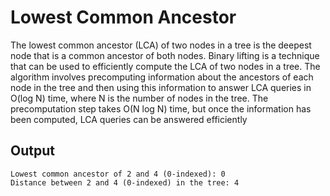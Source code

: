 # Lowest Common Ancestor

The lowest common ancestor (LCA) of two nodes in a tree is the deepest node that is a common ancestor of both nodes. Binary lifting is a technique that can be used to efficiently compute the LCA of two nodes in a tree. The algorithm involves precomputing information about the ancestors of each node in the tree and then using this information to answer LCA queries in O(log N) time, where N is the number of nodes in the tree. The precomputation step takes O(N log N) time, but once the information has been computed, LCA queries can be answered efficiently

## Output

    Lowest common ancestor of 2 and 4 (0-indexed): 0
    Distance between 2 and 4 (0-indexed) in the tree: 4